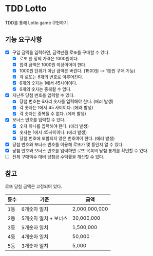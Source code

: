 # TDD Lotto

TDD를 통해 Lotto game 구현하기

## 기능 요구사항

* [x] 구입 금액을 입력하면, 금액만큼 로또를 구매할 수 있다.
  * [x] 로또 한 장의 가격은 1000원이다.
  * [x] 입력 금액은 1000원 이상이어야 한다.
  * [x] 1000원 단위가 아닌 금액은 버린다. (1500원 -> 1장만 구매 가능)
  * [x] 각 로또는 6개의 번호로 이루어진다.
  * [x] 6개의 숫자는 1에서 45사이이다.
  * [x] 6개의 숫자는 중복될 수 없다.
* [x] 지난주 당첨 번호를 입력할 수 있다.
  * [x] 당첨 번호는 6자리 숫자를 입력해야 한다. (에러 발생)
  * [x] 각 숫자는 1에서 45 사이이다. (에러 발생)
  * [x] 각 숫자는 중복될 수 없다. (에러 발생)
* [x] 보너스 번호를 입력할 수 있다.
  * [x] 숫자 하나를 입력해야 한다. (에러 발생)
  * [x] 숫자는 1에서 45사이이다. (에러 발생)
  * [x] 당첨 번호에 포함되지 않은 번호여야 한다. (에러 발생)
* [x] 당첨 번호와 보너스 번호를 이용해 로또가 몇 등인지 알 수 있다.
* [x] 당첨 번호와 보너스 번호를 입력하면 로또 목록의 당첨 통계를 확인할 수 있다.
* [ ] 전체 구매액수 대비 당첨금 수익률을 계산할 수 있다.

## 참고

로또 당첨 금액은 고정되어 있다.

|등수|기준|금액|
|---|---|---|
|1등|6개숫자 일치|2,000,000,000|
|2등|5개숫자 일치 + 보너스|30,000,000|
|3등|5개숫자 일치|1,500,000|
|4등|4개숫자 일치|50,000|
|5등|3개숫자 일치|5,000|
